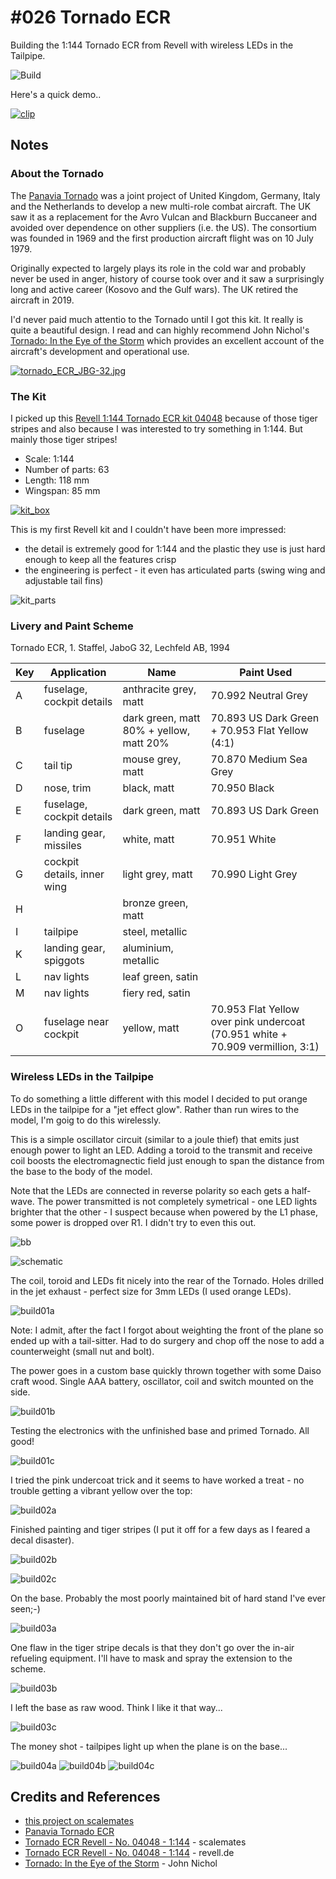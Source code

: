 # #026 Tornado ECR

Building the 1:144 Tornado ECR from Revell with wireless LEDs in the Tailpipe.

![Build](./assets/TornadoECR_build.jpg?raw=true)

Here's a quick demo..

[![clip](https://img.youtube.com/vi/2ga6ZbmDSCU/0.jpg)](https://www.youtube.com/watch?v=2ga6ZbmDSCU)

## Notes

### About the Tornado

The [Panavia Tornado](https://en.wikipedia.org/wiki/Panavia_Tornado#ECR)
was a joint project of United Kingdom, Germany, Italy and the Netherlands to develop a new multi-role combat aircraft.
The UK saw it as a replacement for the Avro Vulcan and Blackburn Buccaneer and avoided over dependence on other suppliers (i.e. the US).
The consortium was founded in 1969 and the first production aircraft flight was on 10 July 1979.

Originally expected to largely plays its role in the cold war and probably never be used in anger, history of course took over and it saw a
surprisingly long and active career (Kosovo and the Gulf wars). The UK retired the aircraft in 2019.

I'd never paid much attentio to the Tornado until I got this kit. It really is quite a beautiful design.
I read and can highly recommend John Nichol's
[Tornado: In the Eye of the Storm](https://www.goodreads.com/book/show/55318695-tornado)
which provides an excellent account of the aircraft's development and operational use.

[![tornado_ECR_JBG-32.jpg](./assets/tornado_ECR_JBG-32.jpg?raw=true)](https://upload.wikimedia.org/wikipedia/commons/2/2a/Tornado_ECR_JBG-32_NATO_Tiger_Meet_2011_Cambrai_%285808438509%29.jpg)

### The Kit

I picked up this [Revell 1:144 Tornado ECR kit 04048](https://www.revell.de/en/produkte/modellbau/flugzeuge/militaer-modern-revell/tornado-ecr.html)
because of those tiger stripes and also because I was interested to try something in 1:144. But mainly those tiger stripes!

* Scale: 1:144
* Number of parts: 63
* Length: 118 mm
* Wingspan: 85 mm

[![kit_box](./assets/kit_box.jpg?raw=true)](https://www.revell.de/en/produkte/modellbau/flugzeuge/militaer-modern-revell/tornado-ecr.html)

This is my first Revell kit and I couldn't have been more impressed:

* the detail is extremely good for 1:144 and the plastic they use is just hard enough to keep all the features crisp
* the engineering is perfect - it even has articulated parts (swing wing and adjustable tail fins)

![kit_parts](./assets/kit_parts.jpg?raw=true)

### Livery and Paint Scheme

Tornado ECR, 1. Staffel, JaboG 32, Lechfeld AB, 1994

| Key | Application                 | Name                                    | Paint Used |
|-----|-----------------------------|-----------------------------------------|------------|
| A   | fuselage, cockpit details   | anthracite grey, matt                   | 70.992 Neutral Grey |
| B   | fuselage                    | dark green, matt 80% + yellow, matt 20% | 70.893 US Dark Green + 70.953 Flat Yellow (4:1) |
| C   | tail tip                    | mouse grey, matt                        | 70.870 Medium Sea Grey |
| D   | nose, trim                  | black, matt                             | 70.950 Black |
| E   | fuselage, cockpit details   | dark green, matt                        | 70.893 US Dark Green |
| F   | landing gear, missiles      | white, matt                             | 70.951 White |
| G   | cockpit details, inner wing | light grey, matt                        | 70.990 Light Grey |
| H   |                             | bronze green, matt                      | |
| I   | tailpipe                    | steel, metallic                         | |
| K   | landing gear, spiggots      | aluminium, metallic                     | |
| L   | nav lights                  | leaf green, satin                       | |
| M   | nav lights                  | fiery red, satin                        | |
| O   | fuselage near cockpit       | yellow, matt                            | 70.953 Flat Yellow over pink undercoat (70.951 white + 70.909 vermillion, 3:1) |


### Wireless LEDs in the Tailpipe

To do something a little different with this model I decided to put orange LEDs in the tailpipe for a "jet effect glow".
Rather than run wires to the model, I'm goig to do this wirelessly.

This is a simple oscillator circuit (similar to a joule thief) that emits just enough power to light an LED.
Adding a toroid to the transmit and receive coil boosts the electromagnectic field just enough to span the distance from the base to the body of the model.

Note that the LEDs are connected in reverse polarity so each gets a half-wave. The power transmitted is not completely symetrical - one LED lights brighter that the other - I suspect because when powered by the L1 phase, some power is dropped over R1. I didn't try to even this out.

![bb](./assets/TornadoECR_bb.jpg?raw=true)

![schematic](./assets/TornadoECR_schematic.jpg?raw=true)

The coil, toroid and LEDs fit nicely into the rear of the Tornado. Holes drilled in the jet exhaust - perfect size for 3mm LEDs (I used orange LEDs).

![build01a](./assets/build01a.jpg?raw=true)

Note: I admit, after the fact I forgot about weighting the front of the plane so ended up with a tail-sitter.
Had to do surgery and chop off the nose to add a counterweight (small nut and bolt).

The power goes in a custom base quickly thrown together with some Daiso craft wood. Single AAA battery, oscillator, coil and switch mounted on the side.

![build01b](./assets/build01b.jpg?raw=true)

Testing the electronics with the unfinished base and primed Tornado. All good!

![build01c](./assets/build01c.jpg?raw=true)

I tried the pink undercoat trick and it seems to have worked a treat - no trouble getting a vibrant yellow over the top:

![build02a](./assets/build02a.jpg?raw=true)

Finished painting and tiger stripes (I put it off for a few days as I feared a decal disaster).

![build02b](./assets/build02b.jpg?raw=true)

![build02c](./assets/build02c.jpg?raw=true)

On the base. Probably the most poorly maintained bit of hard stand I've ever seen;-)

![build03a](./assets/build03a.jpg?raw=true)

One flaw in the tiger stripe decals is that they don't go over the in-air refueling equipment. I'll have to mask and spray the extension to the scheme.

![build03b](./assets/build03b.jpg?raw=true)

I left the base as raw wood. Think I like it that way...

![build03c](./assets/build03c.jpg?raw=true)

The money shot - tailpipes light up when the plane is on the base...

![build04a](./assets/build04a.jpg?raw=true)
![build04b](./assets/build04b.jpg?raw=true)
![build04c](./assets/build04c.jpg?raw=true)

## Credits and References

* [this project on scalemates](https://www.scalemates.com/profiles/mate.php?id=74137&p=projects&project=115212)
* [Panavia Tornado ECR](https://en.wikipedia.org/wiki/Panavia_Tornado#ECR)
* [Tornado ECR Revell - No. 04048 - 1:144](https://www.scalemates.com/kits/revell-04048-tornado-ecr--104311) - scalemates
* [Tornado ECR Revell - No. 04048 - 1:144](https://www.revell.de/en/produkte/modellbau/flugzeuge/militaer-modern-revell/tornado-ecr.html) - revell.de
* [Tornado: In the Eye of the Storm](https://www.goodreads.com/book/show/55318695-tornado) - John Nichol
